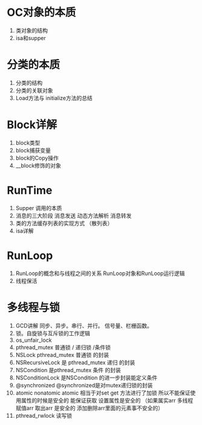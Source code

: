 
# OC对象的本质

1. 类对象的结构
2. isa和supper

# 分类的本质

1. 分类的结构
2. 分类的关联对象
3. Load方法与 initialize方法的总结 

# Block详解

1. block类型 
2. block捕获变量
3. block的Copy操作
4. __block修饰的对象

# RunTime

1. Supper 调用的本质
2. 消息的三大阶段   消息发送 动态方法解析 消息转发
3. 类的方法缓存列表的实现方式 （散列表）
4. isa详解 

# RunLoop

1. RunLoop的概念和与线程之间的关系 RunLoop对象和RunLoop运行逻辑
2. 线程保活

# 多线程与锁

1. GCD讲解 同步、异步。串行、并行。 信号量、栏栅函数。
2. 锁。自旋锁与互斥锁的工作逻辑
3. os_unfair_lock
4. pthread_mutex  普通锁 / 递归锁 /条件锁
5. NSLock   pthread_mutex  普通锁 的封装
6. NSRecursiveLock 是 pthread_mutex  递归 的封装
7. NSCondition  是pthread_mutex  条件 的封装
8. NSConditionLock  是NSCondition 的进一步封装能定义条件
9. @synchronized   @synchronized是对mutex递归锁的封装
10. atomic nonatomic  atomic 相当于对set get 方法进行了加锁  所以不能保证使用属性的时候是安全的 能保证获取 设置属性是安全的  （如果属实arr 多线程赋值arr 取出arr 是安全的  添加删除arr里面的元素事不安全的）
11. pthread_rwlock 读写锁  
